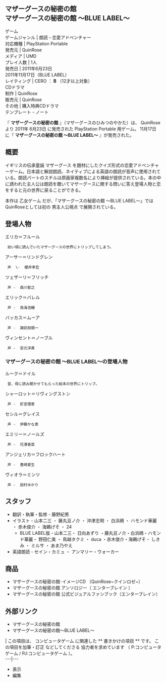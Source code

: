 マザーグースの秘密の館  
マザーグースの秘密の館 〜BLUE LABEL〜  
---  
ゲーム  
ゲームジャンル  |  朗読・恋愛アドベンチャー   
対応機種  |  PlayStation Portable   
発売元  |  QuinRose   
メディア  |  UMD   
プレイ人数  |  1人   
発売日  |  2011年6月23日   
2011年11月17日（BLUE LABEL）  
レイティング  |  CERO  ：  **B** （12才以上対象）   
CDドラマ  
制作  |  QuinRose   
販売元  |  QuinRose   
その他  |  購入特典CDドラマ   
テンプレート  \-  ノート  
  
『 **マザーグースの秘密の館** 』（マザーグースのひみつのやかた）は、  QuinRose  より  2011年  6月23日  に発売された
PlayStation Portable  用ゲーム。  11月17日  に『 **マザーグースの秘密の館 〜BLUE LABEL〜** 』が発売された。

##  概要



イギリスの伝承童謡  マザーグース
を題材にしたクイズ形式の恋愛アドベンチャーゲーム。日本語と解説朗読、ネイティブによる英語の朗読が音声に使用されている。朗読パートのスチルは原画家複数名により挿絵が提供されている。本の中に誘われた主人公は朗読を聴いてマザーグースに関する問いに答え登場人物と恋をすると元の世界に戻ることができる。

本作は  乙女ゲーム  だが、「マザーグースの秘密の館 〜BLUE LABEL〜」ではQuinRoseとしては初の  男主人公視点  で展開されている。

##  登場人物



エリカ＝フルール

     幼い頃に読んでいたマザーグースの世界にトリップしてしまう。 
アーサー＝リンドグレン

     声  \-  櫻井孝宏 
    
ツェザーリ＝フリッチ

     声 -  森川智之 
    
エリック＝バレル

     声 -  鳥海浩輔 
    
バッカス＝ムーア

     声 -  諏訪部順一 
    
ヴィンセント＝ノーブル

     声 -  安元洋貴 
    

###  マザーグースの秘密の館 〜BLUE LABEL〜の登場人物



ルーク＝ドイル

     昔、母に読み聞かせてもらった絵本の世界にトリップ。 
シャーロット＝リヴィングストン

     声 -  釘宮理恵 
    
セシル＝グレイス

     声 -  伊藤かな恵 
    
エミリー＝ノールズ

     声 -  花澤香菜 
    
アンジェリカ＝フロックハート

     声 -  豊崎愛生 
    
ヴィオラ＝ミンツ

     声 -  田村ゆかり 
    

##  スタッフ



  * 翻訳・執筆・監修 -  藤野紀男 
  * イラスト -  山本二三  ・  藤丸豆ノ介  ・  沖津志明  ・  白浜鴎  ・  ハモンド華麗  ・  赤木俊介  ・  海鵜げそ  ・  24 
    * BLUE LABEL版 - 山本二三・  日向あずり  ・藤丸豆ノ介・白浜鴎・ハモンド華麗・  野田仁美  ・  鳥越タクミ  ・  duca  ・赤木俊介・海鵜げそ・  しきみ  ・  ミルサ  ・  あま乃やえ 
  * 英語朗読 -  セイン・カミュ  ・  アンマリー・ウォーカー 

##  商品



  * マザーグースの秘密の館･イメージCD （QuinRose~クインロゼ~） 
  * マザーグースの秘密の館 アンソロジー（  エンターブレイン  ） 
  * マザーグースの秘密の館 公式ビジュアルファンブック（エンターブレイン） 

##  外部リンク



  * マザーグースの秘密の館 
  * マザーグースの秘密の館～BLUE LABEL～ 

  

|  この項目は、  コンピュータゲーム  に関連した ** 書きかけの項目  ** です。  この項目を加筆・訂正  などしてくださる
協力者を求めています  （  P:コンピュータゲーム  /  PJ:コンピュータゲーム  ）。  
---|---  
  
  * 表示 
  * 編集 

